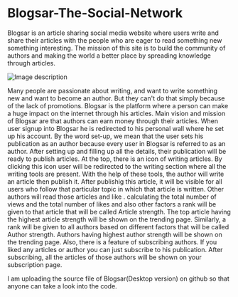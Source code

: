 # Blogsar-The-Social-Network
Blogsar is an article sharing social media website where users write and share their articles with the people who are eager to read something new something interesting.
The mission of this site is to build the community of authors and making the world a better place by spreading knowledge through articles.

![Image description](https://github.com/Navneet-chaurasia/Blogsar-The-Social-Network-Desktop-version-/blob/master/blogsar%20Images/Screenshot%20(1).png)


Many people are passionate about writing, and want to write something new and want to become an author. But they can't do that simply because of the lack of promotions.
Blogsar is the platform where a person can make a huge impact on the internet through his articles. Main vision and mission of Blogsar are that authors can earn money through their articles.
When user signup into Blogsar he is redirected to his personal wall where he set up his account. By the word set-up, we mean that the user sets his publication as an author because every user in Blogsar is referred to as an author.
After setting up and filling up all the details, their publication will be ready to publish articles. At the top, there is an icon of writing articles.
By clicking this icon user will be redirected to the writing section where all the writing tools are present. With the help of these tools, the author will write an article then publish it.
After publishig this article, it will be visible for all users who follow that particular topic in which that article is written.
Other authors will read those articles and like .
calculating the total number of views and the total number of likes and also other factors a rank will be given to that article that will be called Article strength.
The top article having the highest article strength will be shown on the trending page. Similarly, a rank will be given to all authors based on different factors that will be called Author strength.
Authors having highest author strength will be shown on the trending page. Also, there is a feature of subscribing authors.
If you liked any articles or author you can just subscribe to his publication. After subscribing, all the articles of those authors will be shown on your subscription page.

I am uploading the source file of Blogsar(Desktop version) on github so that anyone can take a look into the code.




